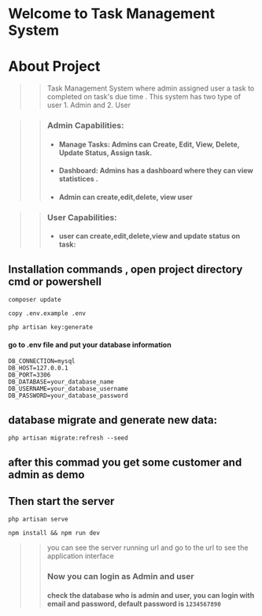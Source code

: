# Welcome to Task Management System
# About Project
>> Task Management System where admin assigned user a task to completed on task's due time . This system has two type of user 1. Admin and 2. User

>> ### Admin Capabilities:
>> - #### Manage Tasks: Admins can Create, Edit, View, Delete, Update Status, Assign task.
>> - #### Dashboard: Admins has a dashboard where they can view statistices .
>> - #### Admin can create,edit,delete, view user

>> ### User Capabilities:
>> - #### user can create,edit,delete,view and update status on task: 

## Installation commands , open project directory cmd or powershell
``composer update``

 ``copy .env.example .env ``
 
``php artisan key:generate``
#### go to .env file and put your database information
```
DB_CONNECTION=mysql
DB_HOST=127.0.0.1
DB_PORT=3306
DB_DATABASE=your_database_name
DB_USERNAME=your_database_username
DB_PASSWORD=your_database_password
```

## database migrate and generate new data: 
``php artisan migrate:refresh --seed``
## after this commad you get some customer and admin as demo
## Then start the server
``php artisan serve``

``npm install && npm run dev``
>> you can see the server running url and go to the url to see the application interface
>> ### Now you can login as Admin and user
>> #### check the database who is admin and user, you can login with email and password, default password is ``1234567890`` 